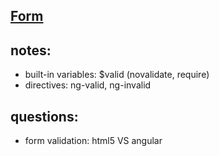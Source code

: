 [Form](http://campus.codeschool.com/courses/shaping-up-with-angular-js/level/3/section/3/form-validation)
-----



notes:
----
- built-in variables: $valid (novalidate, require)
- directives: ng-valid, ng-invalid


questions:
---
- form validation: html5  VS angular  
